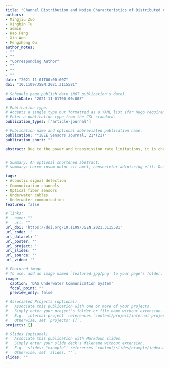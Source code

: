 ```yaml
---
title: "Channel Distribution and Noise Characteristics of Distributed Acoustic Sensing Underwater Communications"
authors:
- Mingjiu Zuo
- Xingbin Tu
- admin
- Hao Fang
- Xin Wen
- Fengzhong Qu
author_notes:
- ""
- ""
- "Corresponding Author"
- ""
- ""
- ""
date: "2021-11-01T00:00:00Z"
doi: "10.1109/JSEN.2021.3115581"

# Schedule page publish date (NOT publication's date).
publishDate: "2021-11-01T00:00:00Z"

# Publication type.
# Accepts a single type but formatted as a YAML list (for Hugo requirements).
# Enter a publication type from the CSL standard.
publication_types: ["article-journal"]

# Publication name and optional abbreviated publication name.
publication: "*IEEE Sensors Journal, 21*(21)"
publication_short: ""

abstract: Due to the power and transmission rate limitations, it is challenging to achieve underwater acoustic (UWA) communications over long distances from the unmanned underwater vehicle (UUV) to the shore station. As an alternative solution, the distributed acoustic sensing (DAS) underwater communication uses submarine optical cable to acquire and demodulate acoustic communication signals. There is little research on the channel and noise of DAS underwater communication. This paper analyzes the channel characteristics and the background noise of a DAS underwater communication system with armored optical cable based on the experimental measurements. Channel analysis shows that the envelope amplitudes of impulse responses follow the Burr distribution. The amplitudes get increased concentration at lower values as the sound source goes closer to the position right above the optical cable. Moreover, we observe that the received signals are influenced by the adjacent segments, leading to multiple arrivals within each acoustic bounce. Noise analysis shows that for frequencies lower than 1 kHz, unlike the Wenz noise spectrum primarily caused by shipping and wind, the −18 dB/octave decrease in power spectral density (PSD) of DAS noise is mainly caused by the equipment and cable themselves. The noise also exhibits full-band fluctuations. In underwater communications, full-band noise poses significant challenges for signal design. As far as we know, this article is the first report on the field experiment using a DAS underwater communication system equipped with armored optical cable, providing a reference for future underwater applications.


# Summary. An optional shortened abstract.
# summary: Lorem ipsum dolor sit amet, consectetur adipiscing elit. Duis posuere tellus ac convallis placerat. Proin tincidunt magna sed ex sollicitudin condimentum.

tags:
- Acoustic signal detection
- Communication channels
- Optical fiber sensors
- Underwater cables
- Underwater communication
featured: false

# links:
# - name: ""
#   url: ""
url_doi: 'https://doi.org/10.1109/JSEN.2021.3115581'
url_code: ''
url_dataset: ''
url_poster: ''
url_project: ''
url_slides: ''
url_source: ''
url_video: ''

# Featured image
# To use, add an image named `featured.jpg/png` to your page's folder. 
image:
  caption: 'DAS Underwater Communication System'
  focal_point: ""
  preview_only: false

# Associated Projects (optional).
#   Associate this publication with one or more of your projects.
#   Simply enter your project's folder or file name without extension.
#   E.g. `internal-project` references `content/project/internal-project/index.md`.
#   Otherwise, set `projects: []`.
projects: []

# Slides (optional).
#   Associate this publication with Markdown slides.
#   Simply enter your slide deck's filename without extension.
#   E.g. `slides: "example"` references `content/slides/example/index.md`.
#   Otherwise, set `slides: ""`.
slides: ""
---
```




